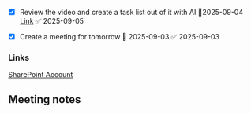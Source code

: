 


- [x] Review the video and create a task list out of it with AI 📅2025-09-04  [Link](https://ashszoftverhazkft-my.sharepoint.com/personal/jozsef_csuti_ashszoftverhaz_hu/_layouts/15/stream.aspx?id=%2Fpersonal%2Fjozsef%5Fcsuti%5Fashszoftverhaz%5Fhu%2FDocuments%2FFelv%C3%A9telek%2FTechnikai%20megbesz%C3%A9l%C3%A9s%2D20250902%5F153239%2DMeeting%20Recording%2Emp4&nav=eyJyZWZlcnJhbEluZm8iOnsicmVmZXJyYWxBcHAiOiJPbmVEcml2ZUZvckJ1c2luZXNzIiwicmVmZXJyYWxBcHBQbGF0Zm9ybSI6IldlYiIsInJlZmVycmFsTW9kZSI6InZpZXciLCJyZWZlcnJhbFZpZXciOiJNeUZpbGVzTGlua0NvcHkifX0&ga=1&referrer=StreamWebApp%2EWeb&referrerScenario=AddressBarCopied%2Eview%2E55d86398%2Dbc61%2D4cd0%2Dbb81%2Df48e7eccee45) ✅ 2025-09-05
- [x] Create a meeting for tomorrow 📅 2025-09-03 ✅ 2025-09-03


### Links

[SharePoint Account](https://sonrisakft.sharepoint.com/sites/sales/Megosztott%20dokumentumok/Forms/AllItems.aspx?id=%2Fsites%2Fsales%2FMegosztott%20dokumentumok%2FGeneral%2FAccounts%2FASH%20Szoftverh%C3%A1z&viewid=dfd2979e%2D7b28%2D49ac%2D9be0%2Dc493d63eeabc)

## Meeting notes
